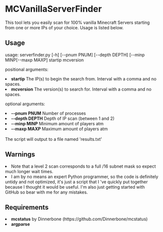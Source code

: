 <h1>MCVanillaServerFinder</h1>
This tool lets you easily scan for 100% vanilla Minecraft Servers starting from one or more IPs of your choice. Usage is listed below.
<h2>Usage</h2>
<p>usage: serverfinder.py [-h] [--pnum PNUM] [--depth DEPTH] [--minp MINP[--maxp MAXP]
                       startip mcversion</p>

<p>positional arguments:</p>
<li><strong>startip</strong>        The IP(s) to begin the search from. Interval with a comma and
                 no spaces.
  <li><strong>mcversion</strong>      The version(s) to search for. Interval with a comma and no
                 spaces.
<br />

<p>optional arguments:</p>
<li><strong>--pnum PNUM</strong>    Number of processes</li>
  <li><strong>--depth DEPTH</strong>  Depth of IP scan (between 1 and 2)</li>
  <li><strong>--minp MINP</strong>    Minimum amount of players atm</li>
  <li><strong>--maxp MAXP</strong>    Maximum amount of players atm</li>
      <br />
      The script will output to a file named 'results.txt'
  <h2>Warnings</H2>
  <li>Note that a level 2 scan corresponds to a full /16 subnet mask so expect much longer wait times.</li>
  <li>I am by no means an expert Python programmer, so the code is definitely untidy and not optimized, it's just a script that I 've quickly put together because I thought it would be useful. I'm also just getting started with GitHub so bear with me for any mistakes.</li>
  <h2>Requirements</h2>
  <li><strong>mcstatus</strong> by Dinnerbone (https://github.com/Dinnerbone/mcstatus)
  <li><strong>argparse</strong>
